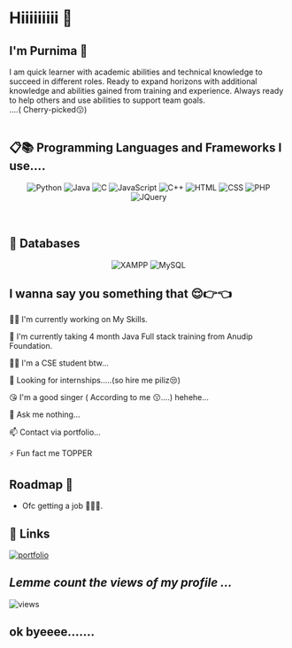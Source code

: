 
# Hiiiiiiiii 🙋



## I'm Purnima 👩


I am quick learner with academic abilities and technical knowledge to succeed in different roles. Ready to expand horizons with additional knowledge and abilities gained from training and experience. Always ready to help others and use abilities to support team goals.<br>
....( Cherry-picked😗)
<br>
<br>

## 📋📚 Programming Languages and Frameworks I use....
<div align="center">
  <img alt="Python" src="https://img.shields.io/badge/python-%2314354C.svg?style=for-the-badge&logo=python&logoColor=white"/>
  <img alt="Java" src="https://img.shields.io/badge/java-%23ED8B00.svg?style=for-the-badge&logo=openjdk&logoColor=white"/>
  <img alt="C" src="https://img.shields.io/badge/c-%2300599C.svg?style=for-the-badge&logo=c&logoColor=white"/>
  <img alt="JavaScript" src="https://img.shields.io/badge/javascript-%23323330.svg?style=for-the-badge&logo=javascript&logoColor=%23F7DF1E"/>
  <img alt="C++" src="https://img.shields.io/badge/c++-%2300599C.svg?style=for-the-badge&logo=c%2B%2B&logoColor=white"/> 
  <img alt="HTML" src="https://img.shields.io/badge/html5-%23E34F26.svg?style=for-the-badge&logo=html5&logoColor=white"/>
  <img alt="CSS" src="https://img.shields.io/badge/css3-%231572B6.svg?style=for-the-badge&logo=css3&logoColor=white"/>
  <img alt="PHP" src="https://img.shields.io/badge/php-%23777BB4.svg?style=for-the-badge&logo=php&logoColor=white"/>
<!--   <img alt="React" src="https://img.shields.io/badge/react-%2320232a.svg?style=for-the-badge&logo=react&logoColor=%2361DAFB"/> -->
<!--   <img alt="Angular.js" src="https://img.shields.io/badge/angular.js-%23E23237.svg?style=for-the-badge&logo=angularjs&logoColor=white"/> -->
  <img alt="JQuery" src="https://img.shields.io/badge/jquery-%230769AD.svg?style=for-the-badge&logo=jquery&logoColor=white"/>
<!--   <img alt="Node.js" src="https://img.shields.io/badge/node.js-6DA55F?style=for-the-badge&logo=node.js&logoColor=white"/> -->
<!--   <img alt="Express.js" src="https://img.shields.io/badge/express.js-%23404d59.svg?style=for-the-badge&logo=express&logoColor=%2361DAFB"/> -->
</div>
<br>
<br>


## 💾 Databases 
<div align="center">
  <img alt="XAMPP" src="https://img.shields.io/badge/XAMPP-FB7A24.svg?style=for-the-badge&logo=XAMPP&logoColor=white"/>
  <img alt="MySQL" src="https://img.shields.io/badge/MySQL-4479A1.svg?style=for-the-badge&logo=MySQL&logoColor=white"/>
<!--   <img alt="MONGODB" src="https://img.shields.io/badge/MongoDB-47A248.svg?style=for-the-badge&logo=MongoDB&logoColor=white"/> -->
 </div> 


## I wanna say you something that 😌👉👈 
👩‍💻 I'm currently working on My Skills.

🧠 I'm currently taking 4 month Java Full stack training from Anudip Foundation.

👩‍🎓 I'm a CSE student btw...

🥺 Looking for internships.....(so hire me piliz😒)

😘 I'm a good singer ( According to me 😗....) hehehe...

💬 Ask me nothing...

📫 Contact via portfolio...

⚡️ Fun fact me TOPPER



## Roadmap 🚀

- Ofc getting a job 👩💼🙃.


## 🔗 Links
[![portfolio](https://img.shields.io/badge/my_portfolio-000?style=for-the-badge&logo=ko-fi&logoColor=white)](https://purnimamahato.github.io/)


## *Lemme count the views of my profile ...*

![views](https://visitor-badge.laobi.icu/badge?page_id=PurnimaMahato.PurnimaMahato.github.io)


## ok byeeee.......

